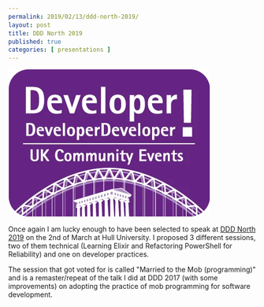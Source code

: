 ```yaml
---
permalink: 2019/02/13/ddd-north-2019/
layout: post
title: DDD North 2019
published: true
categories: [ presentations ]
---
```


<img src="/img/posts/ddd-north-2019/DDDNorth.webp" alt="ddd logo" />

Once again I am lucky enough to have been selected to speak at <a href="http://dddnorth.co.uk/">DDD North 2019</a> on the 2nd of March
 at Hull University. I proposed 3 different sessions, two of them technical (Learning Elixir and Refactoring PowerShell for 
 Reliability) and one on developer practices. 
 
The session that got voted for is called "Married to the Mob (programming)" and is a remaster/repeat of the talk I did at 
DDD 2017 (with some improvements) on adopting the practice of mob programming for software development.
